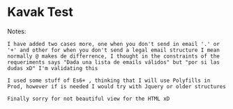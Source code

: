 # Kavak Test

Notes:

`I have added two cases more, one when you don't send in email '.' or '+' and other for when you don't send a legal email structure I mean normally @ makes de differrence, I thought in the constraints of the requeriments says "Dada una lista de emails válidos" but "por si las dudas xD" I'm validating this`

`I used some stuff of Es6+ , thinking that I will use Polyfills in Prod, however if is needed I would try with Jquery or older structures`

`Finally sorry for not beautiful view for the HTML xD`
